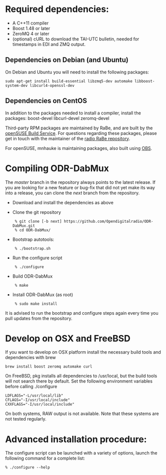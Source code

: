 Required dependencies:
======================

* A C++11 compiler
* Boost 1.48 or later
* ZeroMQ 4 or later
* (optional) cURL to download the TAI-UTC bulletin, needed for timestamps in EDI and ZMQ output.

Dependencies on Debian (and Ubuntu)
-----------------------------------

On Debian and Ubuntu you will need to install the following packages:

    sudo apt-get install build-essential libzmq5-dev automake libboost-system-dev libcurl4-openssl-dev


Dependencies on CentOS
----------------------

In addition to the packages needed to install a compiler, install the packages:
boost-devel libcurl-devel zeromq-devel

Third-party RPM packages are maintained by RaBe, and are built by the
[openSUSE Build Service](https://build.opensuse.org/project/show/home:radiorabe:dab).
For questions regarding these packages, please get in touch with the maintainer of
the [radio RaBe repository](https://github.com/radiorabe/).

For openSUSE, mnhauke is maintaining packages, also built using
[OBS](https://build.opensuse.org/project/show/home:mnhauke:ODR-mmbTools).

Compiling ODR-DabMux
====================

The *master* branch in the repository always points to the
latest release. If you are looking for a new feature or bug-fix
that did not yet make its way into a release, you can clone the
*next* branch from the repository.

* Download and install the dependencies as above
* Clone the git repository 

       % git clone [-b next] https://github.com/Opendigitalradio/ODR-DabMux.git
       % cd ODR-DabMux/
       
* Bootstrap autotools: 

       % ./bootstrap.sh

* Run the configure script 

       % ./configure

* Build ODR-DabMux 

       % make
        
* Install ODR-DabMux (as root) 

       % sudo make install

It is advised to run the bootstrap and configure steps again every
time you pull updates from the repository.

Develop on OSX and FreeBSD
==========================

If you want to develop on OSX platform install the necessary build tools
and dependencies with brew

    brew install boost zeromq automake curl

On FreeBSD, pkg installs all dependencies to /usr/local, but the build
tools will not search there by default. Set the following environment variables
before calling ./configure

    LDFLAGS="-L/usr/local/lib"
    CFLAGS="-I/usr/local/include"
    CXXFLAGS="-I/usr/local/include"

On both systems, RAW output is not available. Note that these systems
are not tested regularly.

Advanced installation procedure:
================================

The configure script can be launched with a variety of options, launch the
following command for a complete list:

    % ./configure --help

